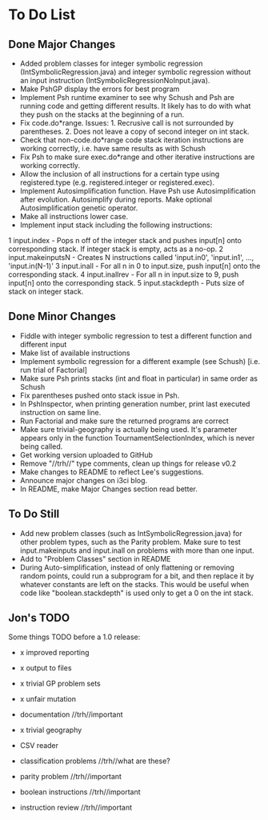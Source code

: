 To Do List
==========

Done Major Changes
------------------
- Added problem classes for integer symbolic regression (IntSymbolicRegression.java) and integer symbolic regression without an input instruction (IntSymbolicRegressionNoInput.java).
- Make PshGP display the errors for best program
- Implement Psh runtime examiner to see why Schush and Psh are running code and getting different results. It likely has to do with what they push on the stacks at the beginning of a run.
- Fix code.do*range. Issues: 1. Recrusive call is not surrounded by parentheses. 2. Does not leave a copy of second integer on int stack.
- Check that non-code.do*range  code stack iteration instructions are working correctly, i.e. have same results as with Schush
- Fix Psh to make sure exec.do*range and other iterative instructions are working correctly.
- Allow the inclusion of all instructions for a certain type using registered.type (e.g. registered.integer or registered.exec).
- Implement Autosimplification function. Have Psh use Autosimplification after evolution. Autosimplify during reports. Make optional Autosimplification genetic operator.
- Make all instructions lower case.
- Implement input stack including the following instructions:

1 input.index - Pops n off of the integer stack and pushes input[n] onto corresponding stack. If integer stack is empty, acts as a no-op.
2 input.makeinputsN - Creates N instructions called 'input.in0', 'input.in1', ..., 'input.in(N-1)'
3 input.inall - For all n in 0 to input.size, push input[n] onto the corresponding stack.
4 input.inallrev - For all n in input.size to 9, push input[n] onto the corresponding stack.
5 input.stackdepth - Puts size of stack on integer stack.


Done Minor Changes
------------------
- Fiddle with integer symbolic regression to test a different function and different input
- Make list of available instructions
- Implement symbolic regression for a different example (see Schush) [i.e. run trial of Factorial]
- Make sure Psh prints stacks (int and float in particular) in same order as Schush
- Fix parentheses pushed onto stack issue in Psh.
- In PshInspector, when printing generation number, print last executed instruction on same line.
- Run Factorial and make sure the returned programs are correct
- Make sure trivial-geography is actually being used. It's parameter appears only in the function TournamentSelectionIndex, which is never being called.
- Get working version uploaded to GitHub
- Remove "//trh//" type comments, clean up things for release v0.2
- Make changes to README to reflect Lee's suggestions.
- Announce major changes on i3ci blog.
- In README, make Major Changes section read better.


To Do Still
-----------

- Add new problem classes (such as IntSymbolicRegression.java) for other problem types, such as the Parity problem. Make sure to test input.makeinputs and input.inall on problems with more than one input.
- Add to "Problem Classes" section in README
- During Auto-simplification, instead of only flattening or removing random points, could run a subprogram for a bit, and then replace it by whatever constants are left on the stacks. This would be useful when code like "boolean.stackdepth" is used only to get a 0 on the int stack.


Jon's TODO
----------

Some things TODO before a 1.0 release:

- x improved reporting
- x output to files
- x trivial GP problem sets
- x unfair mutation

- documentation //trh//important
- x trivial geography
- CSV reader
- classification problems //trh//what are these?
- parity problem //trh//important
- boolean instructions //trh//important
- instruction review //trh//important
